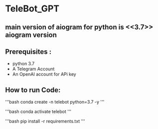 # TeleBot_GPT

## main version of aiogram for python is <<3.7>> aiogram version

## Prerequisites :
- python 3.7
- A Telegram Account
- An OpenAI account for APi key

## How to run Code:

'''bash
conda create -n telebot python=3.7 -y
'''

'''bash
conda activate telebot 
'''

'''bash
pip install -r requirements.txt 
'''